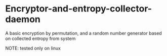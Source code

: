 # Encryptor-and-entropy-collector-daemon
A basic encryption by permutation, and a random number generator based on collected entropy from system

NOTE: tested only on linux
